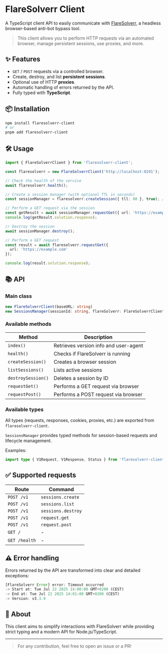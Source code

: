 # FlareSolverr Client

A TypeScript client API to easily communicate with [FlareSolverr](https://github.com/FlareSolverr/FlareSolverr), a headless browser-based anti-bot bypass tool.

> This client allows you to perform HTTP requests via an automated browser, manage persistent sessions, use proxies, and more.

## ✨ Features

- `GET` / `POST` requests via a controlled browser.
- Create, destroy, and list **persistent sessions**.
- Optional use of HTTP **proxies**.
- Automatic handling of errors returned by the API.
- Fully typed with **TypeScript**.

## 📦 Installation

```bash
npm install flaresolverr-client
# or
pnpm add flaresolverr-client
```

## 🛠️ Usage

```ts
import { FlareSolverrClient } from 'flaresolverr-client';

const flaresolverr = new FlareSolverrClient('http://localhost:8191');

// Check the health of the service
await flaresolverr.health();

// Create a session manager (with optional TTL in seconds)
const sessionManager = flaresolverr.createSession({ tll: 60 }, true); // 60s TTL

// Perform a GET request via the session
const getResult = await sessionManager.requestGet({ url: 'https://example.com' });
console.log(getResult.solution.response);

// Destroy the session
await sessionManager.destroy();

// Perform a GET request
const result = await flaresolverr.requestGet({
  url: 'https://example.com'
});

console.log(result.solution.response);
```

## 📚 API

### Main class

```ts
new FlareSolverrClient(baseURL: string)
new SessionsManager(sessionId: string, flareSolverr: FlareSolverrClient, ttl?: number)
```

### Available methods

| Method             | Description                           |
| ------------------ | ------------------------------------- |
| `index()`          | Retrieves version info and user-agent |
| `health()`         | Checks if FlareSolverr is running     |
| `createSession()`  | Creates a browser session             |
| `listSessions()`   | Lists active sessions                 |
| `destroySession()` | Deletes a session by ID               |
| `requestGet()`     | Performs a GET request via browser    |
| `requestPost()`    | Performs a POST request via browser   |

### Available types

All types (requests, responses, cookies, proxies, etc.) are exported from `flaresolverr-client`.

`SessionsManager` provides typed methods for session-based requests and lifecycle management.

Examples:

```ts
import type { V1Request, V1Response, Status } from 'flaresolverr-client';
```

## ✅ Supported requests

| Route         | Command            |
| ------------- | ------------------ |
| `POST /v1`    | `sessions.create`  |
| `POST /v1`    | `sessions.list`    |
| `POST /v1`    | `sessions.destroy` |
| `POST /v1`    | `request.get`      |
| `POST /v1`    | `request.post`     |
| `GET /`       | -                  |
| `GET /health` | -                  |

## ⚠️ Error handling

Errors returned by the API are transformed into clear and detailed exceptions:

```ts
[FlareSolverr Error] error: Timeout occurred
-> Start at: Tue Jul 22 2025 14:00:00 GMT+0200 (CEST)
-> End at: Tue Jul 22 2025 14:01:00 GMT+0200 (CEST)
-> Version: v3.3.9
```

## 🧠 About

This client aims to simplify interactions with FlareSolverr while providing strict typing and a modern API for Node.js/TypeScript.

---

> For any contribution, feel free to open an issue or a PR!

